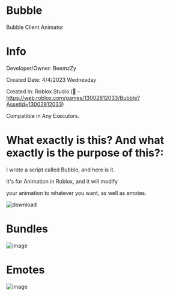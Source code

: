 # Bubble
Bubble Client Animator

# Info
Developer/Owner: BeemzZy

Created Date: 4/4/2023 Wednesday

Created In: Roblox Studio (🔗 - https://web.roblox.com/games/13002812033/Bubble?AssetId=13002812033)

Compatible in Any Executors.

# What exactly is this? And what exactly is the purpose of this?:

I wrote a script called Bubble, and here is it.

It's for Animation in Roblox, and it will modify 

your animation to whatever you want, as well as emotes.

![download](https://cdn.discordapp.com/attachments/886182604724899930/1093032002971770931/Bubble.png)

# Bundles

![image](https://user-images.githubusercontent.com/129314945/229983140-2ccb25d3-8a85-43d6-80d8-f5bf83d04aef.png)

# Emotes

![image](https://user-images.githubusercontent.com/129314945/229983271-c13264d9-3db3-43a6-b8a9-c4e159cba507.png)

